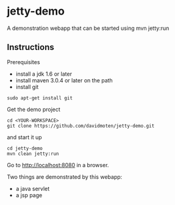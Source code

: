 jetty-demo
==========

A demonstration webapp that can be started using mvn jetty:run

Instructions
---------------------------

Prerequisites
* install a jdk 1.6 or later
* install maven 3.0.4 or later on the path
* install git

```
sudo apt-get install git
```

Get the demo project

```
cd <YOUR-WORKSPACE>
git clone https://github.com/davidmoten/jetty-demo.git
```

and start it up

```
cd jetty-demo
mvn clean jetty:run
```

Go to [http://localhost:8080](http://localhost:8080) in a browser.

Two things are demonstrated by this webapp:

* a java servlet
* a jsp page


    
    

